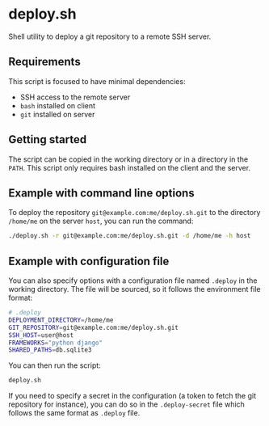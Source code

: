 # deploy.sh

Shell utility to deploy a git repository to a remote SSH server.

## Requirements

This script is focused to have minimal dependencies:

- SSH access to the remote server
- `bash` installed on client
- `git` installed on server

## Getting started

The script can be copied in the working directory or in a directory in the `PATH`.
This script only requires bash installed on the client and the server.

## Example with command line options

To deploy the repository `git@example.com:me/deploy.sh.git` to the directory `/home/me` on the server `host`,
you can run the command:
```bash
./deploy.sh -r git@example.com:me/deploy.sh.git -d /home/me -h host
```

## Example with configuration file

You can also specify options with a configuration file named `.deploy` in the working directory.
The file will be sourced, so it follows the environment file format:

```bash
# .deploy
DEPLOYMENT_DIRECTORY=/home/me
GIT_REPOSITORY=git@example.com:me/deploy.sh.git
SSH_HOST=user@host
FRAMEWORKS="python django"
SHARED_PATHS=db.sqlite3
```

You can then run the script:

```bash
deploy.sh
```

If you need to specify a secret in the configuration (a token to fetch the git repository for instance),
you can do so in the `.deploy-secret` file which follows the same format as `.deploy` file.
